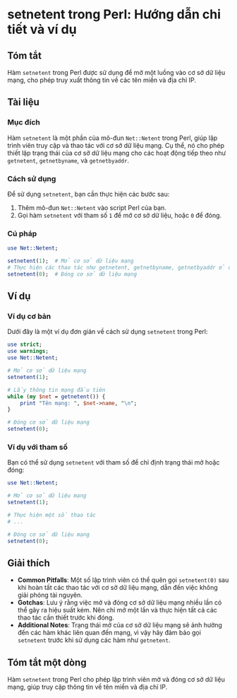 <!--
Meta Description: # setnetent trong Perl: Hướng dẫn chi tiết và ví dụ ## Tóm tắt Hàm `setnetent` trong Perl được sử dụng để mở một luồng vào cơ sở dữ liệu mạng, cho phé...
Meta Keywords: setnetent, mạng, liệu, perl, các
-->

# setnetent trong Perl: Hướng dẫn chi tiết và ví dụ

## Tóm tắt
Hàm `setnetent` trong Perl được sử dụng để mở một luồng vào cơ sở dữ liệu mạng, cho phép truy xuất thông tin về các tên miền và địa chỉ IP.

## Tài liệu
### Mục đích
Hàm `setnetent` là một phần của mô-đun `Net::Netent` trong Perl, giúp lập trình viên truy cập và thao tác với cơ sở dữ liệu mạng. Cụ thể, nó cho phép thiết lập trạng thái của cơ sở dữ liệu mạng cho các hoạt động tiếp theo như `getnetent`, `getnetbyname`, và `getnetbyaddr`.

### Cách sử dụng
Để sử dụng `setnetent`, bạn cần thực hiện các bước sau:
1. Thêm mô-đun `Net::Netent` vào script Perl của bạn.
2. Gọi hàm `setnetent` với tham số `1` để mở cơ sở dữ liệu, hoặc `0` để đóng.

### Cú pháp
```perl
use Net::Netent;

setnetent(1);  # Mở cơ sở dữ liệu mạng
# Thực hiện các thao tác như getnetent, getnetbyname, getnetbyaddr ở đây
setnetent(0);  # Đóng cơ sở dữ liệu mạng
```

## Ví dụ
### Ví dụ cơ bản
Dưới đây là một ví dụ đơn giản về cách sử dụng `setnetent` trong Perl:

```perl
use strict;
use warnings;
use Net::Netent;

# Mở cơ sở dữ liệu mạng
setnetent(1);

# Lấy thông tin mạng đầu tiên
while (my $net = getnetent()) {
    print "Tên mạng: ", $net->name, "\n";
}

# Đóng cơ sở dữ liệu mạng
setnetent(0);
```

### Ví dụ với tham số
Bạn có thể sử dụng `setnetent` với tham số để chỉ định trạng thái mở hoặc đóng:

```perl
use Net::Netent;

# Mở cơ sở dữ liệu mạng
setnetent(1);

# Thực hiện một số thao tác
# ...

# Đóng cơ sở dữ liệu mạng
setnetent(0);
```

## Giải thích
- **Common Pitfalls**: Một số lập trình viên có thể quên gọi `setnetent(0)` sau khi hoàn tất các thao tác với cơ sở dữ liệu mạng, dẫn đến việc không giải phóng tài nguyên.
- **Gotchas**: Lưu ý rằng việc mở và đóng cơ sở dữ liệu mạng nhiều lần có thể gây ra hiệu suất kém. Nên chỉ mở một lần và thực hiện tất cả các thao tác cần thiết trước khi đóng.
- **Additional Notes**: Trạng thái mở của cơ sở dữ liệu mạng sẽ ảnh hưởng đến các hàm khác liên quan đến mạng, vì vậy hãy đảm bảo gọi `setnetent` trước khi sử dụng các hàm như `getnetent`.

## Tóm tắt một dòng
Hàm `setnetent` trong Perl cho phép lập trình viên mở và đóng cơ sở dữ liệu mạng, giúp truy cập thông tin về tên miền và địa chỉ IP.